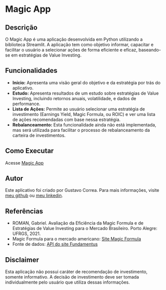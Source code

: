 # Magic App

## Descrição
O Magic App é uma aplicação desenvolvida em Python utilizando a biblioteca Streamlit. A aplicação tem como objetivo informar, capacitar e facilitar o usuário a selecionar ações de forma eficiente e eficaz, baseando-se em estratégias de Value Investing.

## Funcionalidades
- **Início:** Apresenta uma visão geral do objetivo e da estratégia por trás do aplicativo.
- **Estudo:** Apresenta resultados de um estudo sobre estratégias de Value Investing, incluindo retornos anuais, volatilidade, e dados de performance.
- **Lista de Ações:** Permite ao usuário selecionar uma estratégia de investimento (Earnings Yield, Magic Formula, ou ROIC) e ver uma lista de ações recomendadas com base nessa estratégia.
- **Rebalanceamento:** Esta funcionalidade ainda não está implementada, mas será utilizada para facilitar o processo de rebalanceamento da carteira de investimentos.

## Como Executar
Acesse [Magic App](https://magicapp-35helmd6kwtp7zkhpeqxg8.streamlit.app/)

## Autor
Este aplicativo foi criado por Gustavo Correa. Para mais informações, visite [meu github](https://github.com/gusascorrea) ou [meu linkedin](https://linkedin.com/in/gustavo-correa--).

## Referências
- ROMAN, Gabriel. Avaliação da Eficiência da Magic Formula e de Estratégias de Value Investing para o Mercado Brasileiro. Porto Alegre: UFRGS, 2021.
- Magic Formula para o mercado americano: [Site Magic Formula](https://www.magicformulainvesting.com/)
- Fonte de dados: [API do site Fundamentus](https://pypi.org/project/fundamentus/)

## Disclaimer
Esta aplicação não possui caráter de recomendação de investimento, somente informativo. A decisão de investimento deve ser tomada individualmente pelo usuário que utiliza dessas informações.
